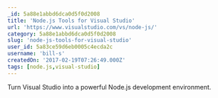 ```yaml
---
_id: 5a88e1abbd6dca0d5f0d2008
title: 'Node.js Tools for Visual Studio'
url: 'https://www.visualstudio.com/vs/node-js/'
category: 5a88e1abbd6dca0d5f0d2008
slug: 'node-js-tools-for-visual-studio'
user_id: 5a83ce59d6eb0005c4ecda2c
username: 'bill-s'
createdOn: '2017-02-19T07:26:49.000Z'
tags: [node.js,visual-studio]
---
```


Turn Visual Studio into a powerful Node.js development environment.
